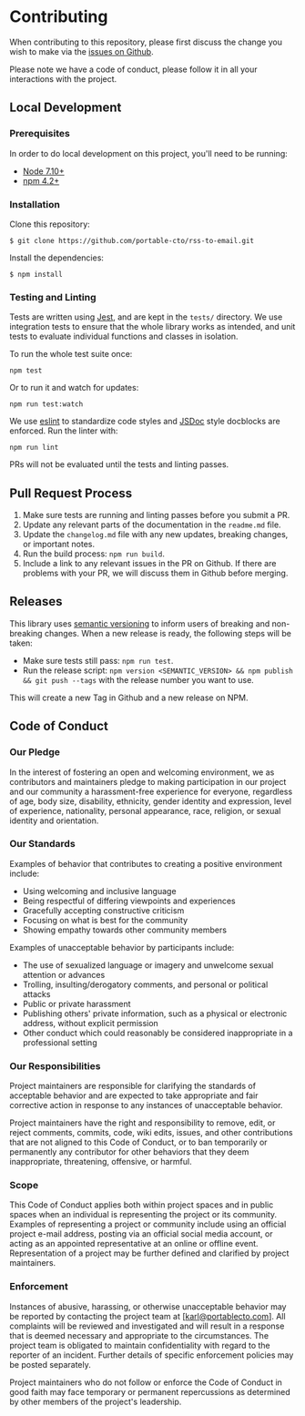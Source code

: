 # Contributing

When contributing to this repository, please first discuss the change you wish to make via the [issues on Github](https://github.com/portable-cto/rss-to-email/issues).

Please note we have a code of conduct, please follow it in all your interactions with the project.

## Local Development

### Prerequisites

In order to do local development on this project, you'll need to be running:

- [Node 7.10+](https://nodejs.org/)
- [npm 4.2+](https://www.npmjs.com/)

### Installation

Clone this repository:

```
$ git clone https://github.com/portable-cto/rss-to-email.git
```

Install the dependencies:

```
$ npm install 
```

### Testing and Linting

Tests are written using [Jest](https://facebook.github.io/jest/), and are kept in the `tests/` directory. We use integration tests to ensure that the whole library works as intended, and unit tests to evaluate individual functions and classes in isolation.

To run the whole test suite once:

```
npm test
```

Or to run it and watch for updates:

```
npm run test:watch
```

We use [eslint](https://eslint.org/) to standardize code styles and [JSDoc](http://usejsdoc.org/index.html) style docblocks are enforced. Run the linter with:

```
npm run lint
```

PRs will not be evaluated until the tests and linting passes.

## Pull Request Process

1. Make sure tests are running and linting passes before you submit a PR.
2. Update any relevant parts of the documentation in the `readme.md` file.
3. Update the `changelog.md` file with any new updates, breaking changes, or important notes.
3. Run the build process: `npm run build`.
4. Include a link to any relevant issues in the PR on Github. If there are problems with your PR, we will discuss them in Github before merging.

## Releases

This library uses [semantic versioning](https://semver.org/) to inform users of breaking and non-breaking changes. When a new release is ready, the following steps will be taken:

- Make sure tests still pass: `npm run test`.
- Run the release script: `npm version <SEMANTIC_VERSION> && npm publish && git push --tags` with the release number you want to use. 

This will create a new Tag in Github and a new release on NPM.

## Code of Conduct

### Our Pledge

In the interest of fostering an open and welcoming environment, we as
contributors and maintainers pledge to making participation in our project and
our community a harassment-free experience for everyone, regardless of age, body
size, disability, ethnicity, gender identity and expression, level of experience,
nationality, personal appearance, race, religion, or sexual identity and
orientation.

### Our Standards

Examples of behavior that contributes to creating a positive environment
include:

* Using welcoming and inclusive language
* Being respectful of differing viewpoints and experiences
* Gracefully accepting constructive criticism
* Focusing on what is best for the community
* Showing empathy towards other community members

Examples of unacceptable behavior by participants include:

* The use of sexualized language or imagery and unwelcome sexual attention or
advances
* Trolling, insulting/derogatory comments, and personal or political attacks
* Public or private harassment
* Publishing others' private information, such as a physical or electronic
  address, without explicit permission
* Other conduct which could reasonably be considered inappropriate in a
  professional setting

### Our Responsibilities

Project maintainers are responsible for clarifying the standards of acceptable
behavior and are expected to take appropriate and fair corrective action in
response to any instances of unacceptable behavior.

Project maintainers have the right and responsibility to remove, edit, or
reject comments, commits, code, wiki edits, issues, and other contributions
that are not aligned to this Code of Conduct, or to ban temporarily or
permanently any contributor for other behaviors that they deem inappropriate,
threatening, offensive, or harmful.

### Scope

This Code of Conduct applies both within project spaces and in public spaces
when an individual is representing the project or its community. Examples of
representing a project or community include using an official project e-mail
address, posting via an official social media account, or acting as an appointed
representative at an online or offline event. Representation of a project may be
further defined and clarified by project maintainers.

### Enforcement

Instances of abusive, harassing, or otherwise unacceptable behavior may be
reported by contacting the project team at [karl@portablecto.com]. All
complaints will be reviewed and investigated and will result in a response that
is deemed necessary and appropriate to the circumstances. The project team is
obligated to maintain confidentiality with regard to the reporter of an incident.
Further details of specific enforcement policies may be posted separately.

Project maintainers who do not follow or enforce the Code of Conduct in good
faith may face temporary or permanent repercussions as determined by other
members of the project's leadership.
